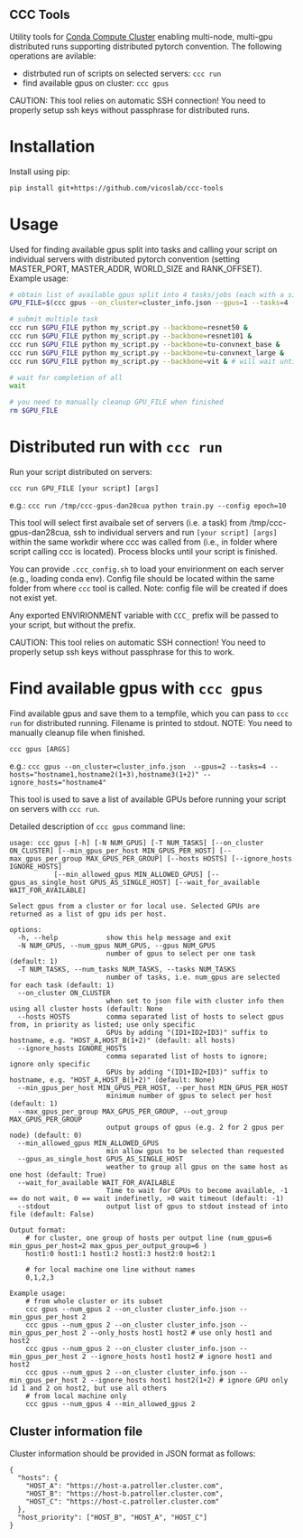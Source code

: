 ## CCC Tools

Utility tools for [Conda Compute Cluster](https://github.com/vicoslab/ccc) enabling multi-node, multi-gpu distributed runs supporting distributed pytorch convention. The following operations are avilable:

 * distrbuted run of scripts on selected servers: `ccc run`
 * find available gpus on cluster: `ccc gpus`

CAUTION: This tool relies on automatic SSH connection! You need to properly setup ssh keys without passphrase for distributed runs.

# Installation

Install using pip:

```bash
pip install git+https://github.com/vicoslab/ccc-tools
```

# Usage

Used for finding available gpus split into tasks and calling your script on individual servers with distributed pytorch convention (setting MASTER_PORT, MASTER_ADDR, WORLD_SIZE and RANK_OFFSET). Example usage:

```bash
# obtain list of available gpus split into 4 tasks/jobs (each with a single gpu)
GPU_FILE=$(ccc gpus --on_cluster=cluster_info.json --gpus=1 --tasks=4 --hosts="HOST_A,HOST_B" --ignore_hosts="HOST_C")

# submit multiple task
ccc run $GPU_FILE python my_script.py --backbone=resnet50 &
ccc run $GPU_FILE python my_script.py --backbone=resnet101 &
ccc run $GPU_FILE python my_script.py --backbone=tu-convnext_base &
ccc run $GPU_FILE python my_script.py --backbone=tu-convnext_large &
ccc run $GPU_FILE python my_script.py --backbone=vit & # will wait until gpus become available since there are only 4 tasks available 

# wait for completion of all
wait

# you need to manually cleanup GPU_FILE when finished
rm $GPU_FILE
```


# Distributed run with `ccc run`
Run your script distributed on servers:

`ccc run GPU_FILE [your script] [args]` 

e.g.: `ccc run /tmp/ccc-gpus-dan28cua python train.py --config epoch=10` 

This tool will select first avaibale set of servers (i.e. a task) from /tmp/ccc-gpus-dan28cua, ssh to individual servers and run `[your script] [args]` within the same workdir where ccc was called from (i.e., in folder where script calling ccc is located). Process blocks until your script is finished.

You can provide `.ccc_config.sh` to load your envirionment on each server (e.g., loading conda env). Config file should be located within the same folder from where `ccc` tool is called. Note: config file will be created if does not exist yet. 

Any exported ENVIRIONMENT variable with `CCC_` prefix will be passed to your script, but without the prefix.

CAUTION: This tool relies on automatic SSH connection! You need to properly setup ssh keys without passphrase for this to work.

# Find available gpus with `ccc gpus`

Find available gpus and save them to a tempfile, which you can pass to `ccc run` for distributed running. Filename is printed to stdout. NOTE: You need to manually cleanup file when finished.

```ccc gpus [ARGS]```

e.g.: `ccc gpus --on_cluster=cluster_info.json  --gpus=2 --tasks=4 --hosts="hostname1,hostname2(1+3),hostname3(1+2)" --ignore_hosts="hostname4"` 

This tool is used to save a list of available GPUs before running your script on servers with `ccc run`. 

Detailed description of `ccc gpus` command line:
```
usage: ccc gpus [-h] [-N NUM_GPUS] [-T NUM_TASKS] [--on_cluster ON_CLUSTER] [--min_gpus_per_host MIN_GPUS_PER_HOST] [--max_gpus_per_group MAX_GPUS_PER_GROUP] [--hosts HOSTS] [--ignore_hosts IGNORE_HOSTS]
           [--min_allowed_gpus MIN_ALLOWED_GPUS] [--gpus_as_single_host GPUS_AS_SINGLE_HOST] [--wait_for_available WAIT_FOR_AVAILABLE]

Select gpus from a cluster or for local use. Selected GPUs are returned as a list of gpu ids per host.

options:
  -h, --help            show this help message and exit
  -N NUM_GPUS, --num_gpus NUM_GPUS, --gpus NUM_GPUS
                        number of gpus to select per one task (default: 1)
  -T NUM_TASKS, --num_tasks NUM_TASKS, --tasks NUM_TASKS
                        number of tasks, i.e. num_gpus are selected for each task (default: 1)
  --on_cluster ON_CLUSTER
                        when set to json file with cluster info then using all cluster hosts (default: None
  --hosts HOSTS         comma separated list of hosts to select gpus from, in priority as listed; use only specific
                        GPUs by adding "(ID1+ID2+ID3)" suffix to hostname, e.g. "HOST_A,HOST_B(1+2)" (default: all hosts)
  --ignore_hosts IGNORE_HOSTS
                        comma separated list of hosts to ignore; ignore only specific
                        GPUs by adding "(ID1+ID2+ID3)" suffix to hostname, e.g. "HOST_A,HOST_B(1+2)" (default: None)
  --min_gpus_per_host MIN_GPUS_PER_HOST, --per_host MIN_GPUS_PER_HOST
                        minimum number of gpus to select per host (default: 1)
  --max_gpus_per_group MAX_GPUS_PER_GROUP, --out_group MAX_GPUS_PER_GROUP
                        output groups of gpus (e.g. 2 for 2 gpus per node) (default: 0)
  --min_allowed_gpus MIN_ALLOWED_GPUS
                        min allow gpus to be selected than requested
  --gpus_as_single_host GPUS_AS_SINGLE_HOST
                        weather to group all gpus on the same host as one host (default: True)
  --wait_for_available WAIT_FOR_AVAILABLE
                        Time to wait for GPUs to become available, -1 == do not wait, 0 == wait indefinetly, >0 wait timeout (default: -1)
  --stdout              output list of gpus to stdout instead of into file (default: False)

Output format:
    # for cluster, one group of hosts per output line (num_gpus=6  min_gpus_per_host=2 max_gpus_per_output_group=6 )
    host1:0 host1:1 host1:2 host1:3 host2:0 host2:1        
       
    # for local machine one line without names
    0,1,2,3
        
Example usage:
    # from whole cluster or its subset
    ccc gpus --num_gpus 2 --on_cluster cluster_info.json --min_gpus_per_host 2
    ccc gpus --num_gpus 2 --on_cluster cluster_info.json --min_gpus_per_host 2 --only_hosts host1 host2 # use only host1 and host2
    ccc gpus --num_gpus 2 --on_cluster cluster_info.json --min_gpus_per_host 2 --ignore_hosts host1 host2 # ignore host1 and host2
    ccc gpus --num_gpus 2 --on_cluster cluster_info.json --min_gpus_per_host 2 --ignore_hosts host1 host2(1+2) # ignore GPU only id 1 and 2 on host2, but use all others
    # from local machine only
    ccc gpus --num_gpus 4 --min_allowed_gpus 2
```

## Cluster information file

Cluster information should be provided in JSON format as follows:

```
{
  "hosts": {
    "HOST_A": "https://host-a.patroller.cluster.com",
    "HOST_B": "https://host-b.patroller.cluster.com",
    "HOST_C": "https://host-c.patroller.cluster.com"
  },
  "host_priority": ["HOST_B", "HOST_A", "HOST_C"]
}
```